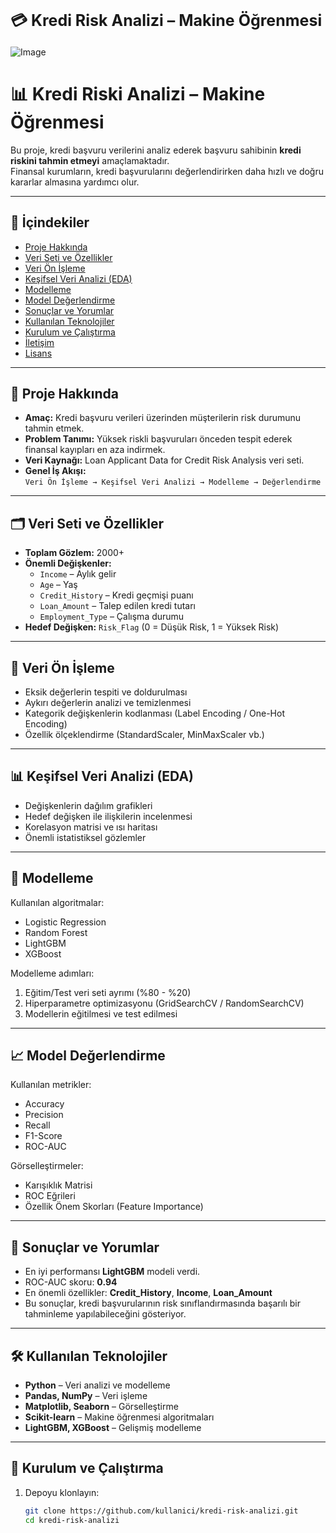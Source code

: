 <h1 style="font-size:25px; font-weight:bold;">💳 Kredi Risk Analizi – Makine Öğrenmesi</h1>


![Image](https://github.com/user-attachments/assets/78385db6-2e32-409f-871e-72fc26afae8c)


# 📊 Kredi Riski Analizi – Makine Öğrenmesi

Bu proje, kredi başvuru verilerini analiz ederek başvuru sahibinin **kredi riskini tahmin etmeyi** amaçlamaktadır.  
Finansal kurumların, kredi başvurularını değerlendirirken daha hızlı ve doğru kararlar almasına yardımcı olur.

---

## 📂 İçindekiler
- [Proje Hakkında](#-proje-hakkında)
- [Veri Seti ve Özellikler](#-veri-seti-ve-özellikler)
- [Veri Ön İşleme](#-veri-ön-i̇şleme)
- [Keşifsel Veri Analizi (EDA)](#-keşifsel-veri-analizi-eda)
- [Modelleme](#-modelleme)
- [Model Değerlendirme](#-model-değerlendirme)
- [Sonuçlar ve Yorumlar](#-sonuçlar-ve-yorumlar)
- [Kullanılan Teknolojiler](#-kullanılan-teknolojiler)
- [Kurulum ve Çalıştırma](#-kurulum-ve-çalıştırma)
- [İletişim](#-i̇letişim)
- [Lisans](#-lisans)

---

## 📌 Proje Hakkında
- **Amaç:** Kredi başvuru verileri üzerinden müşterilerin risk durumunu tahmin etmek.
- **Problem Tanımı:** Yüksek riskli başvuruları önceden tespit ederek finansal kayıpları en aza indirmek.
- **Veri Kaynağı:** Loan Applicant Data for Credit Risk Analysis veri seti.
- **Genel İş Akışı:**  
  `Veri Ön İşleme → Keşifsel Veri Analizi → Modelleme → Değerlendirme`

---

## 🗂 Veri Seti ve Özellikler
- **Toplam Gözlem:** 2000+
- **Önemli Değişkenler:**
  - `Income` – Aylık gelir
  - `Age` – Yaş
  - `Credit_History` – Kredi geçmişi puanı
  - `Loan_Amount` – Talep edilen kredi tutarı
  - `Employment_Type` – Çalışma durumu
- **Hedef Değişken:** `Risk_Flag` (0 = Düşük Risk, 1 = Yüksek Risk)

---

## 🧹 Veri Ön İşleme
- Eksik değerlerin tespiti ve doldurulması
- Aykırı değerlerin analizi ve temizlenmesi
- Kategorik değişkenlerin kodlanması (Label Encoding / One-Hot Encoding)
- Özellik ölçeklendirme (StandardScaler, MinMaxScaler vb.)

---

## 📊 Keşifsel Veri Analizi (EDA)
- Değişkenlerin dağılım grafikleri
- Hedef değişken ile ilişkilerin incelenmesi
- Korelasyon matrisi ve ısı haritası
- Önemli istatistiksel gözlemler

---

## 🤖 Modelleme
Kullanılan algoritmalar:
- Logistic Regression
- Random Forest
- LightGBM
- XGBoost

Modelleme adımları:
1. Eğitim/Test veri seti ayrımı (%80 - %20)
2. Hiperparametre optimizasyonu (GridSearchCV / RandomSearchCV)
3. Modellerin eğitilmesi ve test edilmesi

---

## 📈 Model Değerlendirme
Kullanılan metrikler:
- Accuracy
- Precision
- Recall
- F1-Score
- ROC-AUC

Görselleştirmeler:
- Karışıklık Matrisi
- ROC Eğrileri
- Özellik Önem Skorları (Feature Importance)

---

## 📝 Sonuçlar ve Yorumlar
- En iyi performansı **LightGBM** modeli verdi.  
- ROC-AUC skoru: **0.94**
- En önemli özellikler: **Credit_History**, **Income**, **Loan_Amount**
- Bu sonuçlar, kredi başvurularının risk sınıflandırmasında başarılı bir tahminleme yapılabileceğini gösteriyor.

---

## 🛠 Kullanılan Teknolojiler
- **Python** – Veri analizi ve modelleme
- **Pandas, NumPy** – Veri işleme
- **Matplotlib, Seaborn** – Görselleştirme
- **Scikit-learn** – Makine öğrenmesi algoritmaları
- **LightGBM, XGBoost** – Gelişmiş modelleme

---

## 🚀 Kurulum ve Çalıştırma
1. Depoyu klonlayın:
   ```bash
   git clone https://github.com/kullanici/kredi-risk-analizi.git
   cd kredi-risk-analizi
